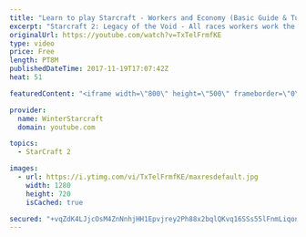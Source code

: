 ```yaml
---
title: "Learn to play Starcraft - Workers and Economy (Basic Guide & Tutorial)"
excerpt: "Starcraft 2: Legacy of the Void - All races workers work the same (mule notwithstanding!)  Wiki on mining: http://wiki.teamliquid.net/starcraft2/Mining_Minerals"
originalUrl: https://youtube.com/watch?v=TxTelFrmfKE
type: video
price: Free
length: PT8M
publishedDateTime: 2017-11-19T17:07:42Z
heat: 51

featuredContent: "<iframe width=\"800\" height=\"500\" frameborder=\"0\" src=\"https://www.youtube.com/embed/TxTelFrmfKE\" allow=\"accelerometer; autoplay; encrypted-media; gyroscope; picture-in-picture\" allowfullscreen></iframe>"

provider:
  name: WinterStarcraft
  domain: youtube.com

topics:
  - StarCraft 2

images:
  - url: https://i.ytimg.com/vi/TxTelFrmfKE/maxresdefault.jpg
    width: 1280
    height: 720
    isCached: true

secured: "+vqZdK4LJjcOsM4ZnNnhjHH1Epvjrey2Ph88x2bqlQKvq16SSs55lFnmLiqon7fUJMol9uTLcuAY/pUbX3uprl2irFthYaS2cXLI0hz+yllcQydGQjTQVOEayYgL0n74DZbvjc4aUuzA6WSqgUX/R95NzqIiBwB9gOSfvHycW5wQB9cTXJs+UVmZmMFxYLvAHUGLZfX6MxQ3wovsdmH9wikatlsqRNgNliTrmtJI7KKoHmKGWDXUeLN+qQxB6cxWSYF+fsDl4giTvFww+5FNLOAj07XSw3qA9AUUBTPYYh1DEh5g3dGqmQUXvkucaOyRidPsy5aHomJiCuTgKot4QBtaRriK6zGQNDYKz8Gz230EI8YzFCXfY9EnIxL0ZiZZtRRGkQQ/mDtDshpPw+hBA8ttzr7fJZHwsoGrni6dxFE=;Md5MyQyacWN7jx3VCxwCEw=="
---
```


